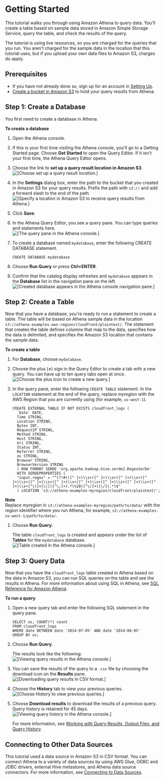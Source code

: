 # Getting Started<a name="getting-started"></a>

This tutorial walks you through using Amazon Athena to query data\. You'll create a table based on sample data stored in Amazon Simple Storage Service, query the table, and check the results of the query\.

The tutorial is using live resources, so you are charged for the queries that you run\. You aren't charged for the sample data in the location that this tutorial uses, but if you upload your own data files to Amazon S3, charges do apply\.

## Prerequisites<a name="prerequisites"></a>
+ If you have not already done so, sign up for an account in [Setting Up](setting-up.md)\.
+ [Create a bucket in Amazon S3](https://docs.aws.amazon.com/AmazonS3/latest/user-guide/create-bucket.html) to hold your query results from Athena\.

## Step 1: Create a Database<a name="step-1-create-a-database"></a>

You first need to create a database in Athena\.

**To create a database**

1. Open the Athena console\.

1. If this is your first time visiting the Athena console, you'll go to a Getting Started page\. Choose **Get Started** to open the Query Editor\. If it isn't your first time, the Athena Query Editor opens\.

1. Choose the link to **set up a query result location in Amazon S3**\.  
![\[Choose set up a query result location.\]](http://docs.aws.amazon.com/athena/latest/ug/images/getting-started-choose-set-up-query-location.png)

1. In the **Settings** dialog box, enter the path to the bucket that you created in Amazon S3 for your query results\. Prefix the path with `s3://` and add a forward slash to the end of the path\.  
![\[Specify a location in Amazon S3 to receive query results from Athena.\]](http://docs.aws.amazon.com/athena/latest/ug/images/getting-started-setting-results-location.png)

1. Click **Save**\.

1. In the Athena Query Editor, you see a query pane\. You can type queries and statements here\.  
![\[The query pane in the Athena console.\]](http://docs.aws.amazon.com/athena/latest/ug/images/example_query.png)

1. To create a database named `mydatabase`, enter the following CREATE DATABASE statement\.

   ```
   CREATE DATABASE mydatabase
   ```

1. Choose **Run Query** or press **Ctrl\+ENTER**\.

1. Confirm that the catalog display refreshes and `mydatabase` appears in the **Database** list in the navigation pane on the left\.  
![\[Created database appears in the Athena console navigation pane.\]](http://docs.aws.amazon.com/athena/latest/ug/images/db_list_and_refresh.png)

## Step 2: Create a Table<a name="step-2-create-a-table"></a>

Now that you have a database, you're ready to run a statement to create a table\. The table will be based on Athena sample data in the location `s3://athena-examples-aws-region/cloudfront/plaintext/`\. The statement that creates the table defines columns that map to the data, specifies how the data is delimited, and specifies the Amazon S3 location that contains the sample data\.

**To create a table**

1. For **Database**, choose `mydatabase`\.

1. Choose the plus \(**\+**\) sign in the Query Editor to create a tab with a new query\. You can have up to ten query tabs open at once\.  
![\[Choose the plus icon to create a new query.\]](http://docs.aws.amazon.com/athena/latest/ug/images/getting-started-new-query-tab.png)

1. In the query pane, enter the following `CREATE TABLE` statement\. In the `LOCATION` statement at the end of the query, replace *myregion* with the AWS Region that you are currently using \(for example, `us-west-1`\)\. 

   ```
   CREATE EXTERNAL TABLE IF NOT EXISTS cloudfront_logs (
     `Date` DATE,
     Time STRING,
     Location STRING,
     Bytes INT,
     RequestIP STRING,
     Method STRING,
     Host STRING,
     Uri STRING,
     Status INT,
     Referrer STRING,
     os STRING,
     Browser STRING,
     BrowserVersion STRING
     ) ROW FORMAT SERDE 'org.apache.hadoop.hive.serde2.RegexSerDe'
     WITH SERDEPROPERTIES (
     "input.regex" = "^(?!#)([^ ]+)\\s+([^ ]+)\\s+([^ ]+)\\s+([^ ]+)\\s+([^ ]+)\\s+([^ ]+)\\s+([^ ]+)\\s+([^ ]+)\\s+([^ ]+)\\s+([^ ]+)\\s+[^\(]+[\(]([^\;]+).*\%20([^\/]+)[\/](.*)$"
     ) LOCATION 's3://athena-examples-myregion/cloudfront/plaintext/';
   ```
**Note**  
Replace *myregion* in `s3://athena-examples-myregion/path/to/data/` with the region identifier where you run Athena, for example, `s3://athena-examples-us-west-1/path/to/data/`\.

1. Choose **Run Query**\.

   The table `cloudfront_logs` is created and appears under the list of **Tables** for the `mydatabase` database\.  
![\[Table created in the Athena console.\]](http://docs.aws.amazon.com/athena/latest/ug/images/getting-started-cf-logs-table-created.png)

## Step 3: Query Data<a name="step-3-query-data"></a>

Now that you have the `cloudfront_logs` table created in Athena based on the data in Amazon S3, you can run SQL queries on the table and see the results in Athena\. For more information about using SQL in Athena, see [SQL Reference for Amazon Athena](ddl-sql-reference.md)\.

**To run a query**

1. Open a new query tab and enter the following SQL statement in the query pane\.

   ```
   SELECT os, COUNT(*) count
   FROM cloudfront_logs
   WHERE date BETWEEN date '2014-07-05' AND date '2014-08-05'
   GROUP BY os;
   ```

1. Choose **Run Query**\.

   The results look like the following:  
![\[Viewing query results in the Athena console.\]](http://docs.aws.amazon.com/athena/latest/ug/images/results.png)

1. You can save the results of the query to a `.csv` file by choosing the download icon on the **Results** pane\.  
![\[Downloading query results in CSV format.\]](http://docs.aws.amazon.com/athena/latest/ug/images/getting-started-query-results-download-csv.png)

1. Choose the **History** tab to view your previous queries\.  
![\[Choose History to view previous queries.\]](http://docs.aws.amazon.com/athena/latest/ug/images/getting-started-history.png)

1. Choose **Download results** to download the results of a previous query\. Query history is retained for 45 days\.  
![\[Viewing query history in the Athena console.\]](http://docs.aws.amazon.com/athena/latest/ug/images/getting-started-history-tab.png)

   For more information, see [Working with Query Results, Output Files, and Query History](querying.md)\.

## Connecting to Other Data Sources<a name="getting-started-other-data-sources"></a>

This tutorial used a data source in Amazon S3 in CSV format\. You can connect Athena to a variety of data sources by using AWS Glue, ODBC and JDBC drivers, external Hive metastores, and Athena data source connectors\. For more information, see [Connecting to Data Sources](work-with-data-stores.md)\.